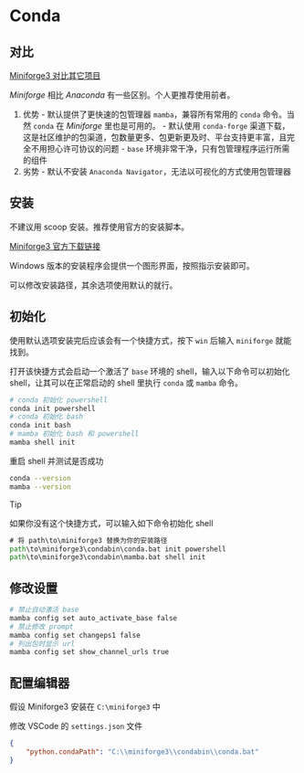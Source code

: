# Conda

## 对比

[Miniforge3 对比其它项目](https://conda-forge.org/docs/user/introduction/)

*Miniforge* 相比 *Anaconda* 有一些区别。个人更推荐使用前者。

  1. 优势
    - 默认提供了更快速的包管理器 `mamba`，兼容所有常用的 `conda` 命令。当然 `conda` 在 *Miniforge* 里也是可用的。
    - 默认使用 `conda-forge` 渠道下载，这是社区维护的包渠道，包数量更多、包更新更及时、平台支持更丰富，且完全不用担心许可协议的问题
    - `base` 环境非常干净，只有包管理程序运行所需的组件
  2. 劣势
    - 默认不安装 `Anaconda Navigator`，无法以可视化的方式使用包管理器

## 安装

不建议用 scoop 安装。推荐使用官方的安装脚本。

[Miniforge3 官方下载链接](https://conda-forge.org/download/)

Windows 版本的安装程序会提供一个图形界面，按照指示安装即可。

可以修改安装路径，其余选项使用默认的就行。

## 初始化

使用默认选项安装完后应该会有一个快捷方式，按下 `win` 后输入 `miniforge` 就能找到。

打开该快捷方式会启动一个激活了 `base` 环境的 shell，输入以下命令可以初始化 shell，让其可以在正常启动的 shell 里执行 `conda` 或 `mamba` 命令。

```sh
# conda 初始化 powershell
conda init powershell
# conda 初始化 bash
conda init bash
# mamba 初始化 bash 和 powershell
mamba shell init
```

重启 shell 并测试是否成功
```sh
conda --version
mamba --version
```

> [!TIP]
> 如果你没有这个快捷方式，可以输入如下命令初始化 shell
>
> ```cmd
> # 将 path\to\miniforge3 替换为你的安装路径
> path\to\miniforge3\condabin\conda.bat init powershell
> path\to\miniforge3\condabin\mamba.bat shell init
> ```

## 修改设置
```sh
# 禁止自动激活 base
mamba config set auto_activate_base false
# 禁止修改 prompt
mamba config set changeps1 false
# 列出包时显示 url
mamba config set show_channel_urls true
```

## 配置编辑器
假设 Miniforge3 安装在 ```C:\miniforge3``` 中

修改 VSCode 的 ```settings.json``` 文件

```json
{
    "python.condaPath": "C:\\miniforge3\\condabin\\conda.bat"
}
```